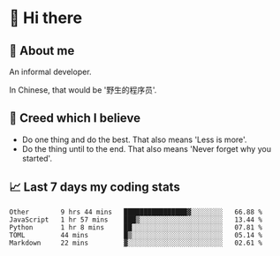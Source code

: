 # 👋 Hi there

## :speech_balloon: About me

An informal developer.

In Chinese, that would be '野生的程序员'.

## :see_no_evil: Creed which I believe

- Do one thing and do the best. That also means 'Less is more'.
- Do the thing until to the end. That also means 'Never forget why you started'.

## :chart_with_upwards_trend: Last 7 days my coding stats

<!--START_SECTION:waka-->
```text
Other        9 hrs 44 mins   ████████████████▓░░░░░░░░   66.88 % 
JavaScript   1 hr 57 mins    ███▒░░░░░░░░░░░░░░░░░░░░░   13.44 % 
Python       1 hr 8 mins     ██░░░░░░░░░░░░░░░░░░░░░░░   07.81 % 
TOML         44 mins         █▒░░░░░░░░░░░░░░░░░░░░░░░   05.14 % 
Markdown     22 mins         ▓░░░░░░░░░░░░░░░░░░░░░░░░   02.61 % 
```
<!--END_SECTION:waka-->
